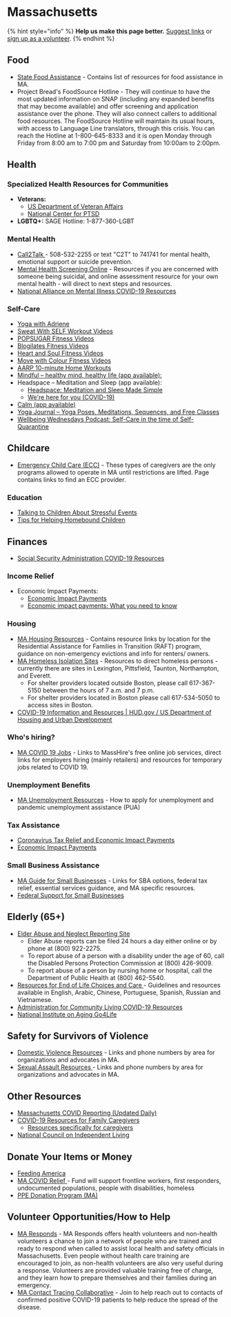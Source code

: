 # Massachusetts

{% hint style="info" %}
**Help us make this page better.** [Suggest links](https://forms.gle/ykTSst9uoWceo5fn8%20) or [sign up as a volunteer](https://forms.gle/8z7yuJyz1m76y4Hi8).
{% endhint %}

## Food

* [State Food Assistance](https://www.mass.gov/lists/covid-19-food-assistance) - Contains list of resources for food assistance in MA.
* Project Bread's FoodSource Hotline - They will continue to have the most updated information on SNAP \(including any expanded benefits that may become available\) and offer screening and application assistance over the phone. They will also connect callers to additional food resources. The FoodSource Hotline will maintain its usual hours, with access to Language Line translators, through this crisis. You can reach the Hotline at 1-800-645-8333 and it is open Monday through Friday from 8:00 am to 7:00 pm and Saturday from 10:00am to 2:00pm.

## Health

### Specialized Health Resources for Communities

* **Veterans:**
  * [US Department of Veteran Affairs](https://www.publichealth.va.gov/n-coronavirus/)
  * [National Center for PTSD](https://www.ptsd.va.gov/covid/index.asp)
* **LGBTQ+:** SAGE Hotline: 1-877-360-LGBT

### Mental Health

* [Call2Talk ](https://mass211.org/call2talk/)- 508-532-2255 or text "C2T" to 741741 for mental health, emotional support or suicide prevention.
* [Mental Health Screening Online](https://www.helpyourselfhelpothers.org/) - Resources if you are concerned with someone being suicidal, and online assessment resource for your own mental health - will direct to next steps and resources.
* [National Alliance on Mental Illness COVID-19 Resources](https://www.nami.org/getattachment/About-NAMI/NAMI-News/2020/NAMI-Updates-on-the-Coronavirus/COVID-19-Updated-Guide-1.pdf?lang=en-US/)

### Self-Care

* [Yoga with Adriene](https://yogawithadriene.com/)
* [Sweat With SELF Workout Videos](https://www.youtube.com/playlist?list=PL7Ax6CP9_hgPjjCrA9zNH9ebuvgJ1riXd)
* [POPSUGAR Fitness Videos](https://www.youtube.com/user/popsugartvfit/videos)
* [Blogilates Fitness Videos](https://www.youtube.com/user/blogilates/videos)
* [Heart and Soul Fitness Videos](https://www.youtube.com/user/KozakSportsPerform)
* [Move with Colour Fitness Videos](https://www.youtube.com/channel/UCZFdkG03mZwKGt1_RJ23vAA)
* [AARP 10-minute Home Workouts](https://www.aarp.org/health/healthy-living/info-2020/exercising-at-home.html)
* [Mindful – healthy mind, healthy life \(app available\): ](https://www.mindful.org/)
* Headspace – Meditation and Sleep \(app available\): 
  * [Headspace: Meditation and Sleep Made Simple](https://www.headspace.com/)
  * [We're here for you \(COVID-19\)](https://www.headspace.com/covid-19)
* [Calm \(app available\)](https://www.calm.com/)
* [Yoga Journal – Yoga Poses, Meditations, Sequences, and Free Classes](https://www.yogajournal.com/)
* [Wellbeing Wednesdays Podcast: Self-Care in the time of Self-Quarantine](https://www.thedaonline.com/podcasts/wellbeingwednesdays/wellness-wednesdays-podcast-self-care-in-the-time-of-self-quarantine/article_e19d3054-6d39-11ea-b7a2-4be1c04d6c78.html)

## Childcare

* [Emergency Child Care \(ECC\)](https://eeclead.force.com/apex/EEC_ChildCareEmergencyProcedure) - These types of caregivers are the only programs allowed to operate in MA until restrictions are lifted.  Page contains links to find an ECC provider. 

### Education

* [Talking to Children About Stressful Events ](http://riversidetraumacenter.org/wp-content/uploads/2020/03/Managing-Reactions-to-the-Coronavirus.pdf?fbclid=IwAR006DoUSn1mgkIto9ojyBMzpQ87gkte7NLbhjT6lQS1Dg3nbH_xL3haFsk)
* [Tips for Helping Homebound Children](https://www.cstsonline.org/assets/media/documents/CSTS_FS_Helping_Homebound_Children_during_COVID19_Outbreak.pdf) 

## Finances

* [Social Security Administration COVID-19 Resources](https://www.ssa.gov/coronavirus/)

### Income Relief

* Economic Impact Payments: 
  * [Economic Impact Payments](https://www.irs.gov/coronavirus/economic-impact-payments)
  * [Economic impact payments: What you need to know](https://www.irs.gov/newsroom/economic-impact-payments-what-you-need-to-know) 

### Housing

* [MA Housing Resources](https://www.mass.gov/info-details/covid-19-dhcd-website) - Contains resource links by location for the Residential Assistance for Families in Transition \(RAFT\) program, guidance on non-emergency evictions and info for renters/ owners.
* [MA Homeless Isolation Sites](https://www.mass.gov/info-details/homeless-covid-19-isolation-sites) - Resources to direct homeless persons - currently there are sites in Lexington, Pittsfield, Taunton, Northampton, and Everett.
  * For shelter providers located outside Boston, please call 617-367-5150 between the hours of 7 a.m. and 7 p.m.
  * For shelter providers located in Boston please call 617-534-5050 to access sites in Boston.
* [COVID-19 Information and Resources \| HUD.gov / US Department of Housing and Urban Development](https://www.hud.gov/coronavirus)

### Who's hiring?

* [MA COVID 19 Jobs](https://www.mass.gov/lists/covid-19-jobs) - Links to MassHire's free online job services, direct links for employers hiring \(mainly retailers\) and resources for temporary jobs related to COVID 19.

### Unemployment Benefits

* [MA Unemployment Resources](https://www.mass.gov/lists/unemployment-and-covid-19) - How to apply for unemployment and pandemic unemployment assistance \(PUA\)

### Tax Assistance

* [Coronavirus Tax Relief and Economic Impact Payments](https://www.irs.gov/coronavirus-tax-relief-and-economic-impact-payments)
* [Economic Impact Payments](https://www.irs.gov/newsroom/economic-impact-payments-what-you-need-to-know)

### Small Business Assistance

* [MA Guide for Small Businesses](https://www.mass.gov/info-details/covid-19-resources-and-guidance-for-businesses) - Links for SBA options, federal tax relief, essential services guidance, and MA specific resources.
* [Federal Support for Small Businesses](https://www.coronavirus.gov/smallbusiness)

## Elderly \(65+\)

* [Elder Abuse and Neglect Reporting Site](https://www.mass.gov/reporting-elder-abuse-neglect) 
  * Elder Abuse reports can be filed 24 hours a day either online  or by phone at \(800\) 922-2275.
  * To report abuse of a person with a disability under the age of 60, call the Disabled Persons Protection Commission at \(800\) 426-9009.
  * To report abuse of a person by nursing home or hospital, call the Department of Public Health at \(800\) 462-5540.
* [Resources for End of Life Choices and Care ](https://www.mass.gov/lists/end-of-life-care)- Guidelines and resources available in English, Arabic, Chinese, Portuguese, Spanish, Russian and Vietnamese.
* [Administration for Community Living COVID-19 Resources](https://acl.gov/COVID-19)
* [National Institute on Aging Go4Life](https://go4life.nia.nih.gov/)

## Safety for Survivors of Violence

* [Domestic Violence Resources](https://mass211.org/domestic-violence-resources/) - Links and phone numbers by area for organizations and advocates in MA.
* [Sexual Assault Resources ](https://mass211.org/resources/sexual-assault-resources/)- Links and phone numbers by area for organizations and advocates in MA.

## Other Resources

* [Massachusetts COVID Reporting \(Updated Daily\)](https://www.mass.gov/info-details/covid-19-response-reporting)
* [COVID-19 Resources for Family Caregivers](https://www.caregiver.org/coronavirus-covid-19-resources-and-articles-family-caregivers)
  * [Resources specifically for caregivers](https://www.caregiving.org/resources/covid-19-resources-for-caregivers)
* [National Council on Independent Living](https://ncil.org/covid-19/)

## Donate Your Items or Money

* [Feeding America](https://www.feedingamerica.org/take-action/coronavirus?s_onsite_promo=lightbox)
* [MA COVID Relief ](https://www.macovid19relieffund.org/)- Fund will support frontline workers, first responders, undocumented populations, people with disabilities, homeless
* [PPE Donation Program \(MA\)](https://www.mass.gov/covid-19-ppe-procurement-and-donation-program)

## Volunteer Opportunities/How to Help

* [MA Responds](https://maresponds.org/agreement.php) - MA Responds offers health volunteers and non-health volunteers a chance to join a network of people who are trained and ready to respond when called to assist local health and safety officials in Massachusetts. Even people without health care training are encouraged to join, as non-health volunteers are also very useful during a response. Volunteers are provided valuable training free of charge, and they learn how to prepare themselves and their families during an emergency.
* [MA Contact Tracing Collaborative](https://www.mass.gov/lists/covid-19-contact-tracing-resources-and-information) - Join to help reach out to contacts of confirmed positive COVID-19 patients to help reduce the spread of the disease.



